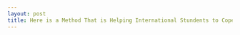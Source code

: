 ```yaml
---
layout: post
title: Here is a Method That is Helping International Stundents to Cope with homesickness
---
```

